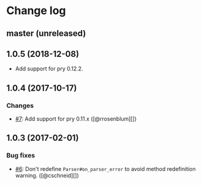 # Change log

## master (unreleased)

## 1.0.5 (2018-12-08)

- Add support for pry 0.12.2.

## 1.0.4 (2017-10-17)

### Changes

- [#7](https://github.com/seikichi/pry-inline/pull/7): Add support for pry 0.11.x ([@rrosenblum][])

## 1.0.3 (2017-02-01)

### Bug fixes

- [#6](https://github.com/seikichi/pry-inline/pull/6): Don't redefine `Parser#on_parser_error` to avoid method redefinition warning. ([@cschneid][])
